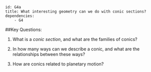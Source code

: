 ````
id: G4a
title: What interesting geometry can we do with conic sections?
dependencies: 
    - G4
````
##Key Questions: 

1. What is a _conic section_, and what are the families of conics?

1. In how many ways can we describe a conic, and what are the relationships between these ways?

1. How are conics related to planetary motion?
